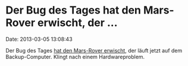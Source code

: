 Der Bug des Tages hat den Mars-Rover erwischt, der \...
=======================================================

Date: 2013-03-05 13:08:43

Der Bug des Tages [hat den Mars-Rover
erwischt](http://www.bbc.co.uk/news/technology-21654308), der läuft
jetzt auf dem Backup-Computer. Klingt nach einem Hardwareproblem.
